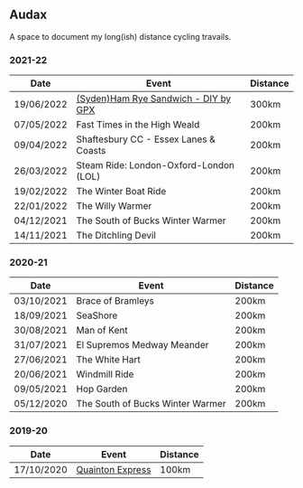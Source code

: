 ## Audax

A space to document my long(ish) distance cycling travails.

### 2021-22

| Date | Event | Distance |
| --- | --- | --- |
| 19/06/2022 | [(Syden)Ham Rye Sandwich - DIY by GPX](/richard.andrew/audax/2020-21/june-300-diy) | 300km |
| 07/05/2022 | Fast Times in the High Weald | 200km |
| 09/04/2022 | Shaftesbury CC - Essex Lanes & Coasts | 200km |
| 26/03/2022 | Steam Ride: London-Oxford-London (LOL) | 200km |
| 19/02/2022 | The Winter Boat Ride | 200km |
| 22/01/2022 | The Willy Warmer | 200km |
| 04/12/2021 | The South of Bucks Winter Warmer | 200km |	
| 14/11/2021 | The Ditchling Devil | 200km |

### 2020-21

| Date | Event | Distance |
| --- | --- | --- |
| 03/10/2021 | Brace of Bramleys | 200km |
| 18/09/2021 | SeaShore | 200km |
| 30/08/2021 | Man of Kent | 200km |
| 31/07/2021 | El Supremos Medway Meander | 200km |
| 27/06/2021 | The White Hart | 200km |
| 20/06/2021 | Windmill Ride | 200km |
| 09/05/2021 | Hop Garden | 200km |
| 05/12/2020 | The South of Bucks Winter Warmer | 200km |

### 2019-20

| Date | Event | Distance |
| --- | --- | --- |
| 17/10/2020 | [Quainton Express](/richard.andrew/audax/2019-20/quainton-express-2020) | 100km |